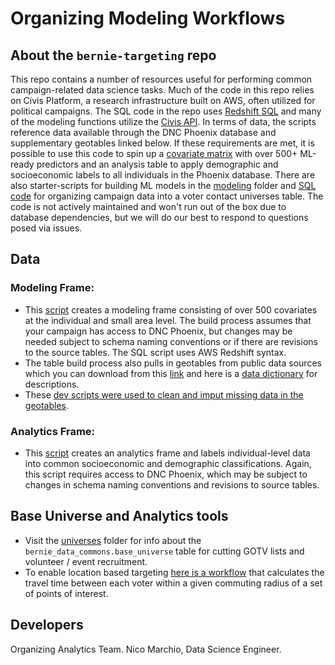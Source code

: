 # Organizing Modeling Workflows

## About the `bernie-targeting` repo

This repo contains a number of resources useful for performing common campaign-related data science tasks. Much of the code in this repo relies on Civis Platform, a research infrastructure built on AWS, often utilized for political campaigns. The SQL code in the repo uses [Redshift SQL](https://aws.amazon.com/redshift/) and many of the modeling functions utilize the [Civis API](https://civis-python.readthedocs.io/en/stable/). In terms of data, the scripts reference data available through the DNC Phoenix database and supplementary geotables linked below. If these requirements are met, it is possible to use this code to spin up a [covariate matrix](https://github.com/Bernie-2020/bernie-targeting/blob/master/modeling-frame/rainbow-modeling-frame.sql) with over 500+ ML-ready predictors and an analysis table to apply demographic and socioeconomic labels to all individuals in the Phoenix database. There are also starter-scripts for building ML models in the [modeling]( https://github.com/Bernie-2020/bernie-targeting/tree/master/modeling) folder and [SQL code](https://github.com/Bernie-2020/bernie-targeting/tree/master/universes) for organizing campaign data into a voter contact universes table. The code is not actively maintained and won't run out of the box due to database dependencies, but we will do our best to respond to questions posed via issues. 

## Data
### Modeling Frame:
* This [script](https://github.com/Bernie-2020/bernie-targeting/blob/master/modeling-frame/rainbow-modeling-frame.sql) creates a modeling frame consisting of over 500 covariates at the individual and small area level. The build process assumes that your campaign has access to DNC Phoenix, but changes may be needed subject to schema naming conventions or if there are revisions to the source tables. The SQL script uses AWS Redshift syntax. 
* The table build process also pulls in geotables from public data sources which you can download from this [link](https://uchicago.box.com/s/4b2vzr2mu7z2nbo3tx9mlorotah71xqt) and here is a [data dictionary](https://docs.google.com/spreadsheets/d/1IyvVre4zJMJq4bw0epxOhQe0_DSuyxXzQ0qmAObUDRQ/edit?usp=sharing) for descriptions.
* These [dev scripts were used to clean and imput missing data in the geotables](https://github.com/Bernie-2020/bernie-targeting/tree/master/modeling-frame/dev).

### Analytics Frame:
* This [script](https://github.com/Bernie-2020/bernie-targeting/blob/master/modeling-frame/rainbow-analytics-frame.sql) creates an analytics frame and labels individual-level data into common socioeconomic and demographic classifications. Again, this script requires access to DNC Phoenix, which may be subject to changes in schema naming conventions and revisions to source tables.

## Base Universe and Analytics tools
* Visit the [universes](https://github.com/Bernie-2020/bernie-targeting/tree/master/universes) folder for info about the `bernie_data_commons.base_universe` table for cutting GOTV lists and volunteer / event recruitment.
* To enable location based targeting [here is a workflow](https://github.com/Bernie-2020/bernie-targeting/blob/master/analytics/travel-time-targeting_v2.ipynb) that calculates the travel time between each voter within a given commuting radius of a set of points of interest. 

## Developers
Organizing Analytics Team. Nico Marchio, Data Science Engineer.
